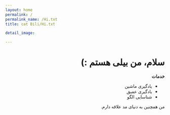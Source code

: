 ```yaml
---
layout: home
permalink: /
permalink_name: /Hi.txt
title: cat Bili/Hi.txt

detail_image: 

---
```


<div dir="rtl">
<h1>سلام، من بیلی هستم :)</h1>

<p><strong>خدمات</strong></p>
<ul>
  <li>یادگیری ماشین</li>
  <li>یادگیری عمیق</li>
  <li>شناسایی الگو</li>
</ul>

<p>من همچنین به دنیای مد علاقه دارم.</p>
</div>
